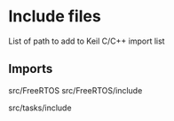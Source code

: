 # Include files

List of path to add to Keil C/C++ import list

## Imports

src/FreeRTOS
src/FreeRTOS/include

src/tasks/include